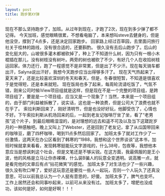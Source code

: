 ```yaml
---
layout: post
title: 跑步第XY弹
---
```

现在不那么坚持跑步了，加班。从过年到现在，才跑了2次，现在到多少弹了都不记得。
今天加班，感觉眼睛很累，不想看电脑了，本来想叫steve去健身的，但是他没空，撑到了4点多，还是决定回家跑步。
回家路上经过百草园，去里面问旅行社关于桂林的路线，没有很合适的，还要斟酌。
很久没有去后山跑步了。后山的变化挺大的，山坡很多灌木都被砍掉了，种上了不知道什么树，因为只有一根小木棍插在那儿，没有树枝没有树叶。两旁的树也被砍了不少，有好几个人在收拾树枝运回家。体力还行，跑了一程感觉不是非常累，但是出了不少汗。现在每天骑车都出汗，Salyna说出汗好，我想今天跑步应当出得够多汗了。
现在天气热起来了，夏天来了，还是比较喜欢深圳的冬天和春天，但是，冬春很短暂，不知道是很喜欢于是觉得短，还是本来就短。
现在饭局也多了起来，每周轮流请吃饭了，气氛不错，刚来公司时候iView项目组就是这样，但是现在不是一个完整的项目组，是跨项目组了，要是是一个项目组，应当又是一个现象了！当然，本来是一个项目组的，由于部门利益被拆散了，说实话，这也是一种浪费，但是公司大了浪费也就不在乎了。
索拉利斯回来了，刚好清明节，但是也没好好玩，他脚受伤了，心情也不好。下午索拉利斯从机场回来的后，一起到老友记咖啡厅坐了坐，看了“老男孩”这个片子，到最后眼睛湿湿的，是对理想的远去和遥不可及以及当下这蹉跎岁月的一种感触吧。晚上又叫上了Webster，还是回到了老友记，拿了从瓜国带回来的咖啡豆，磨了四杯咖啡，喝到11点多然后回家了。
加班太多了就对工作少了一份激情，这两天在办公区看到了韩寒的“1988，我想和这个世界谈谈”这本书，加班时候就拿来看看，发现韩寒挺能玩文字游戏的，什么38号，包夜等，我想他本意应当是想讽刺这个社会，但是文笔还是不够尖锐。在这方面，我最佩服的是王小波，他的风格是立马让你赤裸裸，什么装B骗人的玩意全变透明。说高雅一点，就是看完他的文章后有点“拈花微笑”的感觉。
加班太多了对生活也少了一些兴趣，很久没有吹口琴了，爱好这玩意还是要找一些人一起玩，否则一个人玩久了还真没意思，可以以前我总认为一个人挺有意思的，好傻。
加班太多了，脾气也变坏。工作上居然还会和同事吵起来，以前可从来没有过。
加班太多了，增肥也没成功，该如何是好，如何是好啊！！！
